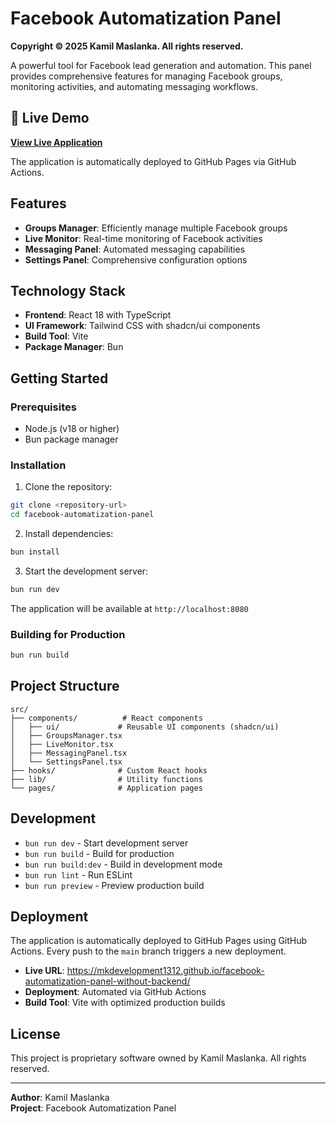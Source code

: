 # Facebook Automatization Panel

**Copyright © 2025 Kamil Maslanka. All rights reserved.**

A powerful tool for Facebook lead generation and automation. This panel provides comprehensive features for managing Facebook groups, monitoring activities, and automating messaging workflows.

## 🚀 Live Demo

**[View Live Application](https://mkdevelopment1312.github.io/facebook-automatization-panel-without-backend/)**

The application is automatically deployed to GitHub Pages via GitHub Actions.

## Features

- **Groups Manager**: Efficiently manage multiple Facebook groups
- **Live Monitor**: Real-time monitoring of Facebook activities
- **Messaging Panel**: Automated messaging capabilities
- **Settings Panel**: Comprehensive configuration options

## Technology Stack

- **Frontend**: React 18 with TypeScript
- **UI Framework**: Tailwind CSS with shadcn/ui components
- **Build Tool**: Vite
- **Package Manager**: Bun

## Getting Started

### Prerequisites

- Node.js (v18 or higher)
- Bun package manager

### Installation

1. Clone the repository:
```bash
git clone <repository-url>
cd facebook-automatization-panel
```

2. Install dependencies:
```bash
bun install
```

3. Start the development server:
```bash
bun run dev
```

The application will be available at `http://localhost:8080`

### Building for Production

```bash
bun run build
```

## Project Structure

```
src/
├── components/          # React components
│   ├── ui/             # Reusable UI components (shadcn/ui)
│   ├── GroupsManager.tsx
│   ├── LiveMonitor.tsx
│   ├── MessagingPanel.tsx
│   └── SettingsPanel.tsx
├── hooks/              # Custom React hooks
├── lib/                # Utility functions
└── pages/              # Application pages
```

## Development

- `bun run dev` - Start development server
- `bun run build` - Build for production
- `bun run build:dev` - Build in development mode
- `bun run lint` - Run ESLint
- `bun run preview` - Preview production build

## Deployment

The application is automatically deployed to GitHub Pages using GitHub Actions. Every push to the `main` branch triggers a new deployment.

- **Live URL**: https://mkdevelopment1312.github.io/facebook-automatization-panel-without-backend/
- **Deployment**: Automated via GitHub Actions
- **Build Tool**: Vite with optimized production builds

## License

This project is proprietary software owned by Kamil Maslanka. All rights reserved.

---

**Author**: Kamil Maslanka  
**Project**: Facebook Automatization Panel
